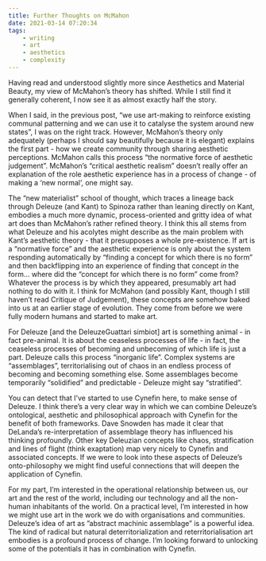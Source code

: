 ```yaml
---
title: Further Thoughts on McMahon
date: 2021-03-14 07:20:34
tags:
	- writing
	- art
	- aesthetics
	- complexity
---
```


<script>
	if(document.location.href === "https://brokenbaysoftware.co/2021/03/14/Further-Thoughts-on-McMahon/") {
		document.location.href="https://devlog.brokenbaysoftware.co/2021/03/14/Further-Thoughts-on-McMahon/";
	}
</script>

Having read and understood slightly more since Aesthetics and Material Beauty, my view of McMahon’s theory has shifted. While I still find it generally coherent, I now see it as almost exactly half the story.

When I said, in the previous post, “we use art-making to reinforce existing communal patterning and we can use it to catalyse the system around new states”, I was on the right track. However, McMahon’s theory only adequately (perhaps I should say beautifully because it is elegant) explains the first part - how we create community through sharing aesthetic perceptions. McMahon calls this process “the normative force of aesthetic judgement”. McMahon’s “critical aesthetic realism” doesn’t really offer an explanation of the role aesthetic experience has in a process of change - of making a ‘new normal’, one might say.

The “new materialist” school of thought, which traces a lineage back through Deleuze (and Kant) to Spinoza rather than leaning directly on Kant, embodies a much more dynamic, process-oriented and gritty idea of what art does than McMahon’s rather refined theory. I think this all stems from what Deleuze and his acolytes might describe as the main problem with Kant’s aesthetic theory - that it presupposes a whole pre-existence. If art is a “normative force” and the aesthetic experience is only about the system responding automatically by “finding a concept for which there is no form” and then backflipping into an experience of finding that concept _in_ the form… where did the “concept for which there is no form” come from? Whatever the process is by which they appeared, presumably art had nothing to do with it. I think for McMahon (and possibly Kant, though I still haven’t read Critique of Judgement), these concepts are somehow baked into us at an earlier stage of evolution. They come from before we were fully modern humans and started to make art.

For Deleuze [and the DeleuzeGuattari simbiot] art is something animal - in fact pre-animal. It is about the ceaseless processes of life - in fact, the ceaseless processes of becoming and unbecoming of which life is just a part. Deleuze calls this process “inorganic life”. Complex systems are “assemblages”, territorialising out of chaos in an endless process of becoming and becoming something else. Some assemblages become temporarily “solidified” and predictable - Deleuze might say “stratified”.

You can detect that I’ve started to use Cynefin here, to make sense of Deleuze. I think there’s a very clear way in which we can combine Deleuze’s ontological, aesthetic and philosophical approach with Cynefin for the benefit of both frameworks. Dave Snowden has made it clear that DeLanda’s re-interpretation of assemblage theory has influenced his thinking profoundly. Other key Deleuzian concepts like chaos, stratification and lines of flight (think exaptation) map very nicely to Cynefin and associated concepts. If we were to look into these aspects of Deleuze’s onto-philosophy we might find useful connections that will deepen the application of Cynefin.

For my part, I’m interested in the operational relationship between us, our art and the rest of the world, including our technology and all the non-human inhabitants of the world. On a practical level, I’m interested in how we might use art in the work we do with organisations and communities. Deleuze’s idea of art as ”abstract machinic assemblage” is a powerful idea. The kind of radical but natural deterritorialization and reterritorialisation art embodies is a profound process of change. I’m looking forward to unlocking some of the potentials it has in combination with Cynefin.
